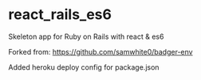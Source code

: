 # react_rails_es6
Skeleton app for Ruby on Rails with react & es6

Forked from: https://github.com/samwhite0/badger-env

Added heroku deploy config for package.json

